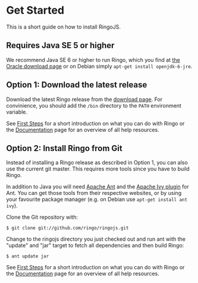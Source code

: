 # Get Started

This is a short guide on how to install RingoJS.

## Requires Java SE 5 or higher

We recommend Java SE 6 or higher to run Ringo, which you find at [the Oracle download page](http://www.oracle.com/technetwork/java/javase/downloads/jdk6-jsp-136632.html) or on Debian simply `apt-get install openjdk-6-jre`.

## Option 1: Download the latest release

Download the latest Ringo release from the [download page](download). For convinience, you should add the `/bin` directory to the `PATH` environment variable.

See [First Steps](first_steps) for a short introduction on what you can do with Ringo or the [Documentation](documentation) page for an overview of all help resources.

## Option 2: Install Ringo from Git

Instead of installing a Ringo release as described in Option 1, you can also use the current git master. This requires more tools since you have to build Ringo.

In addition to Java you will need [Apache Ant](http://ant.apache.org/) and the [Apache Ivy plugin](http://ant.apache.org/ivy/) for Ant. You can get those tools from their respective websites, or by using your favourite package manager (e.g. on Debian use `apt-get install ant ivy`).

Clone the Git repository with:

    $ git clone git://github.com/ringo/ringojs.git

Change to the ringojs directory you just checked out and run ant with the "update" and "jar" target to fetch all dependencies and then build Ringo:

    $ ant update jar

See [First Steps](first_steps) for a short introduction on what you can do with Ringo or the [Documentation](documentation) page for an overview of all help resources.
